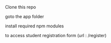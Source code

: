 Clone this repo

goto the app folder

install required npm modules

to access student registration form (url : /register)
